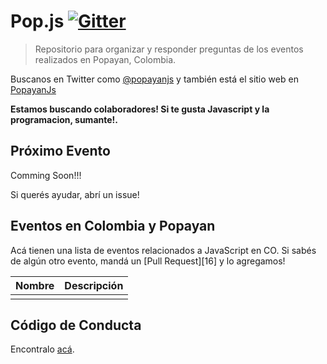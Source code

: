 # Pop.js [![Gitter][3]][4]

> Repositorio para organizar y responder preguntas de los eventos realizados en Popayan, Colombia.

Buscanos en Twitter como <a href="https://twitter.com/popayanjs">@popayanjs</a> y también está el sitio web en <a href="http://www.meetup.com/PopayanJS/"> PopayanJs </a>

**Estamos buscando colaboradores! Si te gusta Javascript y la programacion, sumante!.**

## Próximo Evento
   
   Comming Soon!!! 
   
Si querés ayudar, abrí un issue!

## Eventos en Colombia y Popayan

Acá tienen una lista de eventos relacionados a JavaScript en CO. Si sabés de algún otro evento, mandá un [Pull Request][16] y lo agregamos!

Nombre                  | Descripción
------------------------|-----------------------------------------------------------------------------
                        |

## Código de Conducta

Encontralo [acá][5].

[1]: https://help.github.com/articles/using-pull-requests/
[2]: http://imageshack.com/a/img540/4115/HP2o1T.png
[3]: https://badges.gitter.im/Join%20Chat.svg
[4]: https://gitter.im/popayanjs
[5]: https://github.com/popayanjs/Bienvenido/blob/master/codigodeconducta.md
